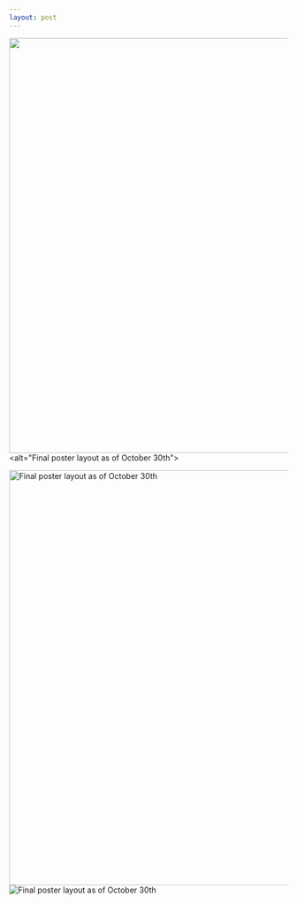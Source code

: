 ```yaml
---
layout: post
---
```

<img src="https://1129782yy.github.io/Robin/assets/Robin%20poster.jpg" width="750"> <alt="Final poster layout as of October 30th"></a>


<img src="https://1129782yy.github.io/Robin/assets/Robin%20poster.jpg" alt="Final poster layout as of October 30th" style="width:750px;">

<img src="https://1129782yy.github.io/Robin/assets/Robin%20poster.jpg" alt="Final poster layout as of October 30th">
